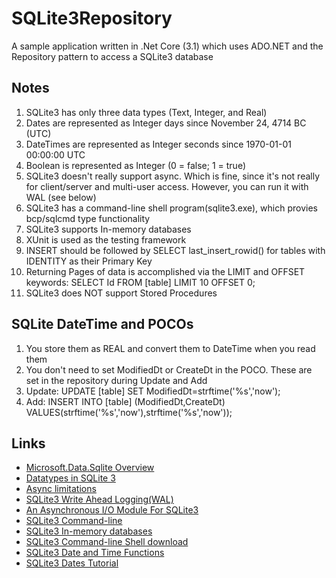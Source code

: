 SQLite3Repository
===

A sample application written in .Net Core (3.1) which uses ADO.NET and the Repository pattern to access a SQLite3 database  

Notes
---
1.  SQLite3 has only three data types (Text, Integer, and Real)
1.  Dates are represented as Integer days since November 24, 4714 BC (UTC)
1.  DateTimes are represented as Integer seconds since 1970-01-01 00:00:00 UTC
1.  Boolean is represented as Integer (0 = false; 1 = true)
1.  SQLite3 doesn't really support async.  Which is fine, since it's not really for client/server and multi-user access.  However, you can run it with WAL (see below)
1.  SQLite3 has a command-line shell program(sqlite3.exe), which provies bcp/sqlcmd type functionality 
1.  SQLite3 supports In-memory databases
1.  XUnit is used as the testing framework
1.  INSERT should be followed by SELECT last_insert_rowid() for tables with IDENTITY as their Primary Key
1.  Returning Pages of data is accomplished via the LIMIT and OFFSET keywords: SELECT Id FROM [table] LIMIT 10 OFFSET 0;
1.  SQLite3 does NOT support Stored Procedures

SQLite DateTime and POCOs
---
1. You store them as REAL and convert them to DateTime when you read them
1. You don't need to set ModifiedDt or CreateDt in the POCO.  These are set in the repository during Update and Add
1. Update: UPDATE [table] SET ModifiedDt=strftime('%s','now');
1. Add: INSERT INTO [table] (ModifiedDt,CreateDt) VALUES(strftime('%s','now'),strftime('%s','now'));

Links
---
  *  [Microsoft.Data.Sqlite Overview](https://docs.microsoft.com/en-us/dotnet/standard/data/sqlite)
  *  [Datatypes in SQLite 3](https://www.sqlite.org/datatype3.html)
  *  [Async limitations](https://docs.microsoft.com/en-us/dotnet/standard/data/sqlite/async)
  *  [SQLite3 Write Ahead Logging(WAL)](https://www.sqlite.org/wal.html)
  *  [An Asynchronous I/O Module For SQLite3](https://www.sqlite.org/asyncvfs.html)
  *  [SQLite3 Command-line](https://www.sqlite.org/cli.html)
  *  [SQLite3 In-memory databases](https://docs.microsoft.com/en-us/dotnet/standard/data/sqlite/in-memory-databases)
  *  [SQLite3 Command-line Shell download](https://www.sqlite.org/2020/sqlite-tools-win32-x86-3330000.zip)
  *  [SQLite3 Date and Time Functions](https://www.sqlite.org/lang_datefunc.html)
  *  [SQLite3 Dates Tutorial](https://www.sqlitetutorial.net/sqllite-date)
